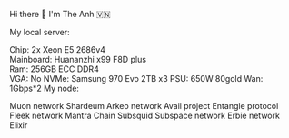  Hi there 👋 I'm The Anh 🇻🇳      
                                                             
My local server:                        
           
Chip: 2x Xeon E5 2686v4   
Mainboard: Huananzhi x99 F8D plus      
Ram: 256GB ECC DDR4  
VGA: No
NVMe: Samsung 970 Evo 2TB x3
PSU: 650W 80gold
Wan: 1Gbps*2
My node:

Muon network
Shardeum
Arkeo network
Avail project
Entangle protocol
Fleek network
Mantra Chain
Subsquid
Subspace network
Erbie network
Elixir



